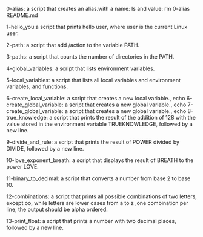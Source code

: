 0-alias: a script that creates an alias.with a name: ls and value: rm 0-alias README.md

1-hello_you:a script that prints hello user, where user is the current Linux user.

2-path: a script that add /action to the variable PATH.

3-paths: a script that counts the number of directories in the PATH.

4-global_variables: a script that lists environment variables.

5-local_variables: a script that lists all local variables and environment variables, and functions.

6-create_local_variable: a script that creates a new local variable., echo 
6-create_global_variable: a script that creates a new global variable., echo 
7-create_global_variable: a script that creates a new global variable., echo 
8-true_knowledge: a script that prints the result of the addition of 128 with the value stored in the environment variable TRUEKNOWLEDGE, followed by a new line.

9-divide_and_rule: a script that prints the result of POWER divided by DIVIDE, followed by a new line.

10-love_exponent_breath: a script that displays the result of BREATH to the power LOVE.

11-binary_to_decimal: a script that converts a number from base 2 to base 10.

12-combinations: a script that prints all possible combinations of two letters, except oo, while letters are lower cases from a to z ,one combination per line, the output should be alpha ordered.

13-print_float: a script that prints a number with two decimal places, followed by a new line.


